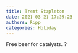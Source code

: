 ```yaml
---
title: Trent Stapleton
date: 2021-03-21 17:29:23
authors: Ripp
categories: Holiday
---
```


 Free beer for catalysts.
?